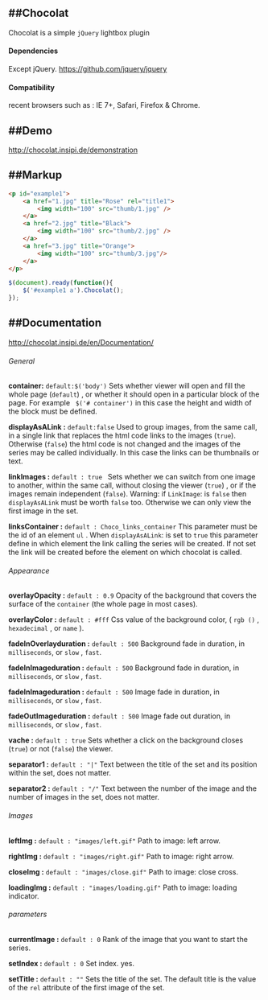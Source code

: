 ﻿##Chocolat
-----------
Chocolat is a simple `jQuery` lightbox plugin

#### Dependencies

Except jQuery. https://github.com/jquery/jquery

#### Compatibility
recent browsers such as :
IE 7+, Safari, Firefox & Chrome.

##Demo
-----------
http://chocolat.insipi.de/demonstration

##Markup
-----------
```html
<p id="example1">
	<a href="1.jpg" title="Rose" rel="title1">
		<img width="100" src="thumb/1.jpg" />
	</a>
	<a href="2.jpg" title="Black">
		<img width="100" src="thumb/2.jpg" />
	</a>
	<a href="3.jpg" title="Orange">
		<img width="100" src="thumb/3.jpg"/>
	</a>
</p>
```

```js
$(document).ready(function(){
	$('#example1 a').Chocolat();
});
```

##Documentation
-----------
http://chocolat.insipi.de/en/Documentation/

###### General
**container:** `default:$('body')`
Sets whether viewer will open and fill the whole page (`default`)  , or whether it should open in a particular block of the page. For example ` $('# container')`  in this case the height and width of the block must be defined.

**displayAsALink :** `default:false`
Used to group images, from the same call, in a single link that replaces the html code links to the images (`true`). Otherwise (`false`) the html code is not changed and the images of the series may be called individually. In this case the links can be thumbnails or text.

**linkImages :**   `default : true `
Sets whether we can switch from one image to another, within the same call, without closing the viewer (`true`) , or if the images remain independent (`false`).
Warning: if `LinkImage`: is `false` then `displayAsALink` must be worth `false` too. Otherwise we can only view the first image in the set.

**linksContainer :**  `default : Choco_links_container`
This parameter must be the id of an element `ul` . When `displayAsALink`: is set to `true` this parameter define in which element the link calling the series will be created. If not set the link will be created before the element on which chocolat is called.

###### Appearance
**overlayOpacity :**  `default : 0.9`
 Opacity of the background that covers the surface of the `container` (the whole page in most cases).

**overlayColor :**  `default : #fff`
Css value of the background color, ( `rgb ()` , `hexadecimal` , or `name` ).

**fadeInOverlayduration :**  `default : 500`
Background fade in duration, in `milliseconds`, or `slow` , `fast`.
 
**fadeInImageduration :**  `default : 500`
Background fade in duration, in `milliseconds`, or `slow` , `fast`.

**fadeInImageduration :**  `default : 500`
Image fade in duration, in `milliseconds`, or `slow` , `fast`.

**fadeOutImageduration :**  `default : 500`
Image fade out duration, in `milliseconds`, or `slow` , `fast`.

**vache :**  `default : true`
Sets whether a click on the background closes (`true`) or not (`false`) the viewer.

**separator1 :**  `default : "|"`
Text between the title of the set and its position within the set, does not matter.

**separator2 :**  `default : "/"`
Text between the number of the image and the number of images in the set, does not matter. 

###### Images
**leftImg  :**  `default : "images/left.gif"`
 Path to image: left arrow. 

**rightImg  :**  `default : "images/right.gif"`
 Path to image: right arrow. 

**closeImg  :**  `default : "images/close.gif"`
 Path to image: close cross. 

**loadingImg  :**  `default : "images/loading.gif"`
 Path to image: loading indicator. 

###### parameters
**currentImage  :**  `default : 0`
Rank of the image that you want to start the series.
 
**setIndex  :**  `default : 0`
Set index. yes.
 
**setTitle  :**  `default : ""`
 Sets the title of the set. The default title is the value of the `rel` attribute of the first image of the set. 


 
 
 
